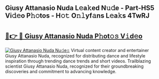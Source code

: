 ## Giusy Attanasio Nuda L𝚎a𝚔ed N𝚞𝚍e - Part-HS5 Vi𝚍𝚎o P𝚑𝚘tos - H𝚘𝚝 O𝚗𝚕yf𝚊ns L𝚎a𝚔s 4TwRJ

# <h2><a href="http://kf5us6.oniu.top/?m=Giusy+Attanasio+Nuda">🔗👉 🔴 Giusy Attanasio Nuda P𝚑ot𝚘𝚜 V𝚒d𝚎o</a></h2>

[![Giusy Attanasio Nuda Nu𝚍e𝚜](https://i.imgur.com/0qMVB7G.gif)](http://kf5us6.oniu.top/?m=Giusy+Attanasio+Nuda)
Virtual content creator and entertainer Giusy Attanasio Nuda, recognized for distributing dance and lifestyle inspiration through trending dance trends and short videos. Trailblazing scientist Giusy Attanasio Nuda, recognized for their groundbreaking discoveries and commitment to advancing knowledge.  

